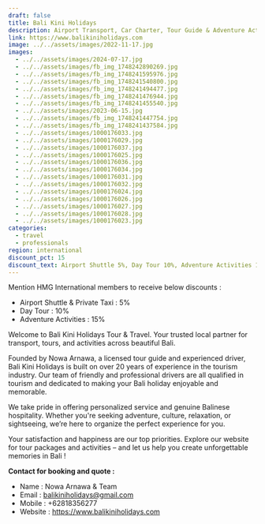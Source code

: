 ```yaml
---
draft: false
title: Bali Kini Holidays
description: Airport Transport, Car Charter, Tour Guide & Adventure Activities
link: https://www.balikiniholidays.com
image: ../../assets/images/2022-11-17.jpg
images:
  - ../../assets/images/2024-07-17.jpg
  - ../../assets/images/fb_img_1748242890269.jpg
  - ../../assets/images/fb_img_1748241595976.jpg
  - ../../assets/images/fb_img_1748241540800.jpg
  - ../../assets/images/fb_img_1748241494477.jpg
  - ../../assets/images/fb_img_1748241476944.jpg
  - ../../assets/images/fb_img_1748241455540.jpg
  - ../../assets/images/2023-06-15.jpg
  - ../../assets/images/fb_img_1748241447754.jpg
  - ../../assets/images/fb_img_1748241437584.jpg
  - ../../assets/images/1000176033.jpg
  - ../../assets/images/1000176029.jpg
  - ../../assets/images/1000176037.jpg
  - ../../assets/images/1000176025.jpg
  - ../../assets/images/1000176036.jpg
  - ../../assets/images/1000176034.jpg
  - ../../assets/images/1000176031.jpg
  - ../../assets/images/1000176032.jpg
  - ../../assets/images/1000176024.jpg
  - ../../assets/images/1000176026.jpg
  - ../../assets/images/1000176027.jpg
  - ../../assets/images/1000176028.jpg
  - ../../assets/images/1000176023.jpg
categories:
  - travel
  - professionals
region: international
discount_pct: 15
discount_text: Airport Shuttle 5%, Day Tour 10%, Adventure Activities 15%
---
```

Mention HMG International members to receive below discounts :

* Airport Shuttle & Private Taxi : 5%
* Day Tour : 10%
* Adventure Activities : 15%

Welcome to Bali Kini Holidays Tour & Travel. Your trusted local partner for transport, tours, and activities across beautiful Bali.

Founded by Nowa Arnawa, a licensed tour guide and experienced driver, Bali Kini Holidays is built on over 20 years of experience in the tourism industry. Our team of friendly and professional drivers are all qualified in tourism and dedicated to making your Bali holiday enjoyable and memorable.

We take pride in offering personalized service and genuine Balinese hospitality. Whether you're seeking adventure, culture, relaxation, or sightseeing, we’re here to organize the perfect experience for you.

Your satisfaction and happiness are our top priorities. Explore our website for tour packages and activities – and let us help you create unforgettable memories in Bali !

**Contact for booking and quote :**

* Name : Nowa Arnawa & Team
* Email : balikiniholidays@gmail.com
* Mobile : +62818356277
* Website : https://www.balikiniholidays.com
